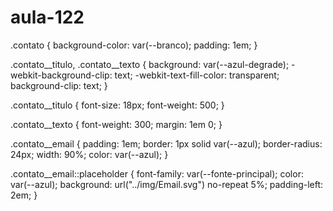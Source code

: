 # aula-122
.contato {
    background-color: var(--branco);
    padding: 1em;
}

.contato__titulo,
.contato__texto {
    background: var(--azul-degrade);
    -webkit-background-clip: text;
    -webkit-text-fill-color: transparent;
    background-clip: text;
}

.contato__titulo {
    font-size: 18px;
    font-weight: 500;
}

.contato__texto {
    font-weight: 300;
    margin: 1em 0;
}

.contato__email {
    padding: 1em;
    border: 1px solid var(--azul);
    border-radius: 24px;
    width: 90%;
    color: var(--azul);
}

.contato__email::placeholder {
    font-family: var(--fonte-principal);
    color: var(--azul);
    background: url("../img/Email.svg") no-repeat 5%;
    padding-left: 2em;
}
